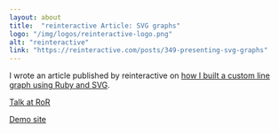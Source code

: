 ```yaml
---
layout: about
title:  "reinteractive Article: SVG graphs"
logo: "/img/logos/reinteractive-logo.png"
alt: "reinteractive"
link: "https://reinteractive.com/posts/349-presenting-svg-graphs"
---
```


I wrote an article published by reinteractive on [how I built a custom line graph using Ruby and SVG](/publications/#reinteractive-svg-graphs-2018).

[Talk at RoR](/presentations/#presenting-svg)

[Demo site](/portfolio/#svg-graphs2018)
